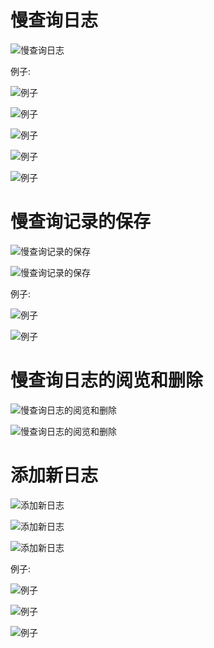 # 慢查询日志

![慢查询日志](https://github.com/gdufeZLYL/blog/blob/master/images/20180521105637.png)

例子:

![例子](https://github.com/gdufeZLYL/blog/blob/master/images/20180521105815.png)

![例子](https://github.com/gdufeZLYL/blog/blob/master/images/20180521111557.png)

![例子](https://github.com/gdufeZLYL/blog/blob/master/images/20180521111626.png)

![例子](https://github.com/gdufeZLYL/blog/blob/master/images/20180521111705.png)

![例子](https://github.com/gdufeZLYL/blog/blob/master/images/20180521111723.png)

# 慢查询记录的保存

![慢查询记录的保存](https://github.com/gdufeZLYL/blog/blob/master/images/20180521111919.png)

![慢查询记录的保存](https://github.com/gdufeZLYL/blog/blob/master/images/20180521111958.png)

例子:

![例子](https://github.com/gdufeZLYL/blog/blob/master/images/20180521113055.png)

![例子](https://github.com/gdufeZLYL/blog/blob/master/images/20180521113132.png)

# 慢查询日志的阅览和删除

![慢查询日志的阅览和删除](https://github.com/gdufeZLYL/blog/blob/master/images/20180521114019.png)

![慢查询日志的阅览和删除](https://github.com/gdufeZLYL/blog/blob/master/images/20180521114041.png)

# 添加新日志

![添加新日志](https://github.com/gdufeZLYL/blog/blob/master/images/20180521115157.png)

![添加新日志](https://github.com/gdufeZLYL/blog/blob/master/images/20180521115228.png)

![添加新日志](https://github.com/gdufeZLYL/blog/blob/master/images/20180521115246.png)

例子:

![例子](https://github.com/gdufeZLYL/blog/blob/master/images/20180521115407.png)

![例子](https://github.com/gdufeZLYL/blog/blob/master/images/20180521115430.png)

![例子](https://github.com/gdufeZLYL/blog/blob/master/images/20180521115452.png)